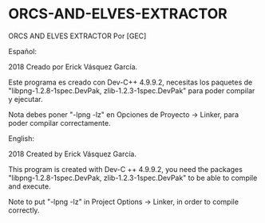 # ORCS-AND-ELVES-EXTRACTOR
ORCS AND ELVES EXTRACTOR Por [GEC]


Español:

2018 Creado por Erick Vásquez García.

Este programa es creado con Dev-C++ 4.9.9.2, necesitas los paquetes de "libpng-1.2.8-1spec.DevPak, zlib-1.2.3-1spec.DevPak" para poder compilar y ejecutar.

Nota debes poner "-lpng -lz" en Opciones de Proyecto -> Linker, para poder compilar correctamente.

English:

2018 Created by Erick Vásquez García.

This program is created with Dev-C ++ 4.9.9.2, you need the packages "libpng-1.2.8-1spec.DevPak, zlib-1.2.3-1spec.DevPak" to be able to compile and execute.

Note to put "-lpng -lz" in Project Options -> Linker, in order to compile correctly.
